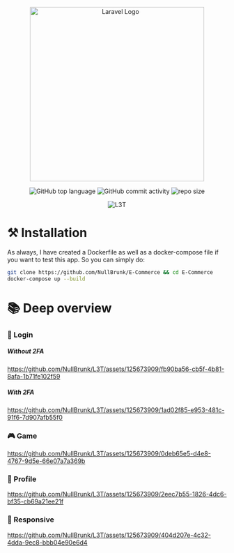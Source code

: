 <div align="center">

<a href="https://laravel.com" target="_blank"><img src="https://raw.githubusercontent.com/laravel/art/master/logo-lockup/5%20SVG/2%20CMYK/1%20Full%20Color/laravel-logolockup-cmyk-red.svg" width="400" alt="Laravel Logo"></a>  
    
![GitHub top language](https://img.shields.io/github/languages/top/NullBrunk/L3T?style=for-the-badge)
![GitHub commit activity](https://img.shields.io/github/commit-activity/m/NullBrunk/L3T?style=for-the-badge)
![repo size](https://img.shields.io/github/repo-size/NullBrunk/L3T?style=for-the-badge)

![L3T](https://github.com/NullBrunk/L3T/assets/125673909/1c2c492c-1a03-4670-8fb3-1bb291005b2a)



</div>


# ⚒️ Installation
As always, I have created a Dockerfile as well as a docker-compose file if you want to test this app. 
So you can simply do:

```bash
git clone https://github.com/NullBrunk/E-Commerce && cd E-Commerce 
docker-compose up --build
```



# 📚 Deep overview

### 🔐 Login

##### Without 2FA
https://github.com/NullBrunk/L3T/assets/125673909/fb90ba56-cb5f-4b81-8afa-1b71fe102f59


##### With 2FA
https://github.com/NullBrunk/L3T/assets/125673909/1ad02f85-e953-481c-91f6-7d907afb55f0



### 🎮 Game
https://github.com/NullBrunk/L3T/assets/125673909/0deb65e5-d4e8-4767-9d5e-66e07a7a369b



### 👤 Profile
https://github.com/NullBrunk/L3T/assets/125673909/2eec7b55-1826-4dc6-bf35-cb69a21ee21f



### 📱 Responsive
https://github.com/NullBrunk/L3T/assets/125673909/404d207e-4c32-4dda-9ec8-bbb04e90e6d4





